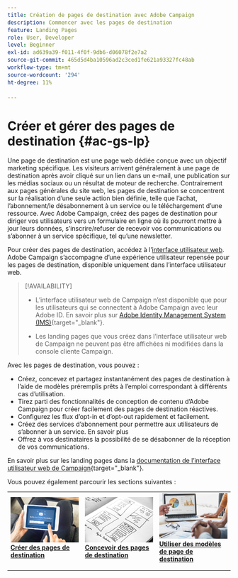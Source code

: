 ```yaml
---
title: Création de pages de destination avec Adobe Campaign
description: Commencer avec les pages de destination
feature: Landing Pages
role: User, Developer
level: Beginner
exl-id: ad639a39-f011-4f0f-9db6-d06078f2e7a2
source-git-commit: 465d5d4ba10596ad2c3ced1fe621a93327fc48ab
workflow-type: tm+mt
source-wordcount: '294'
ht-degree: 11%

---
```


# Créer et gérer des pages de destination {#ac-gs-lp}

Une page de destination est une page web dédiée conçue avec un objectif marketing spécifique. Les visiteurs arrivent généralement à une page de destination après avoir cliqué sur un lien dans un e-mail, une publication sur les médias sociaux ou un résultat de moteur de recherche. Contrairement aux pages générales du site web, les pages de destination se concentrent sur la réalisation d’une seule action bien définie, telle que l’achat, l’abonnement/le désabonnement à un service ou le téléchargement d’une ressource. Avec Adobe Campaign, créez des pages de destination pour diriger vos utilisateurs vers un formulaire en ligne où ils pourront mettre à jour leurs données, s’inscrire/refuser de recevoir vos communications ou s’abonner à un service spécifique, tel qu’une newsletter.

Pour créer des pages de destination, accédez à l’[interface utilisateur web](../start/campaign-ui.md#campaign-web-user-interface-ac-web-ui). Adobe Campaign s’accompagne d’une expérience utilisateur repensée pour les pages de destination, disponible uniquement dans l’interface utilisateur web.

>[!AVAILABILITY]
>
>* L’interface utilisateur web de Campaign n’est disponible que pour les utilisateurs qui se connectent à Adobe Campaign avec leur Adobe ID. En savoir plus sur [Adobe Identity Management System (IMS)](https://helpx.adobe.com/fr/enterprise/using/identity.html){target="_blank"}.
>
>* Les landing pages que vous créez dans l’interface utilisateur web de Campaign ne peuvent pas être affichées ni modifiées dans la console cliente Campaign.
>

Avec les pages de destination, vous pouvez :

* Créez, concevez et partagez instantanément des pages de destination à l’aide de modèles préremplis prêts à l’emploi correspondant à différents cas d’utilisation.
* Tirez parti des fonctionnalités de conception de contenu d’Adobe Campaign pour créer facilement des pages de destination réactives.
* Configurez les flux d’opt-in et d’opt-out rapidement et facilement.
* Créez des services d’abonnement pour permettre aux utilisateurs de s’abonner à un service. En savoir plus
* Offrez à vos destinataires la possibilité de se désabonner de la réception de vos communications.


En savoir plus sur les landing pages dans la [documentation de l’interface utilisateur web de Campaign](https://experienceleague.adobe.com/fr/docs/campaign-web/v8/landing-pages/get-started-lp){target="_blank"}.

Vous pouvez également parcourir les sections suivantes :

<table style="table-layout:fixed"><tr style="border: 0;">
<td>
<a href="https://experienceleague.adobe.com/fr/docs/campaign-web/v8/landing-pages/create-lp">
<img alt="Lead" src="assets/do-not-localize/lp-subscription.jpeg">
</a>
<div><a href="https://experienceleague.adobe.com/fr/docs/campaign-web/v8/landing-pages/create-lp"><strong>Créer des pages de destination</strong>
</div>
<p>
</td>
<td>
<a href="https://experienceleague.adobe.com/fr/docs/campaign-web/v8/landing-pages/lp-content">
<img alt="Validation" src="assets/do-not-localize//lp-design.jpg">
</a>
<div>
<a href="https://experienceleague.adobe.com/fr/docs/campaign-web/v8/landing-pages/lp-content"><strong>Concevoir des pages de destination</strong></a>
</div>
<p>
</td>
<td>
<a href="https://experienceleague.adobe.com/fr/docs/campaign-web/v8/landing-pages/lp-templates">
<img alt="Validation" src="assets/do-not-localize/lp-reporting.jpg">
</a>
<div>
<a href="https://experienceleague.adobe.com/fr/docs/campaign-web/v8/landing-pages/lp-templates"><strong>Utiliser des modèles de page de destination</strong></a>
</div>
<p>
</td>
</tr></table>
